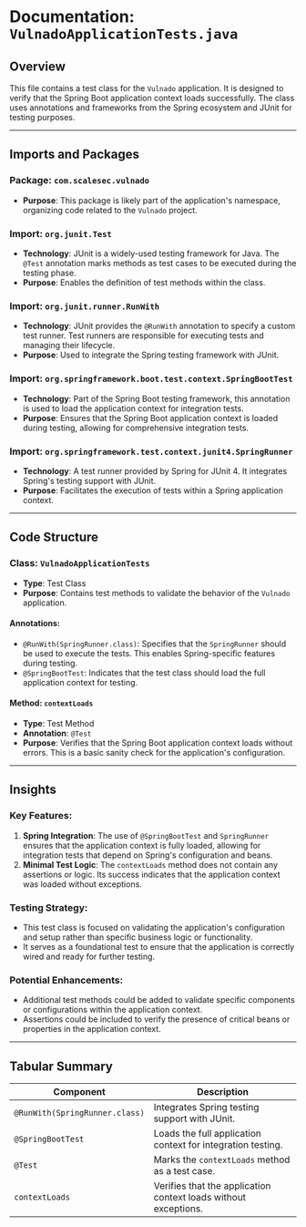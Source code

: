 # Documentation: `VulnadoApplicationTests.java`

## Overview
This file contains a test class for the `Vulnado` application. It is designed to verify that the Spring Boot application context loads successfully. The class uses annotations and frameworks from the Spring ecosystem and JUnit for testing purposes.

---

## Imports and Packages

### Package: `com.scalesec.vulnado`
- **Purpose**: This package is likely part of the application's namespace, organizing code related to the `Vulnado` project.

### Import: `org.junit.Test`
- **Technology**: JUnit is a widely-used testing framework for Java. The `@Test` annotation marks methods as test cases to be executed during the testing phase.
- **Purpose**: Enables the definition of test methods within the class.

### Import: `org.junit.runner.RunWith`
- **Technology**: JUnit provides the `@RunWith` annotation to specify a custom test runner. Test runners are responsible for executing tests and managing their lifecycle.
- **Purpose**: Used to integrate the Spring testing framework with JUnit.

### Import: `org.springframework.boot.test.context.SpringBootTest`
- **Technology**: Part of the Spring Boot testing framework, this annotation is used to load the application context for integration tests.
- **Purpose**: Ensures that the Spring Boot application context is loaded during testing, allowing for comprehensive integration tests.

### Import: `org.springframework.test.context.junit4.SpringRunner`
- **Technology**: A test runner provided by Spring for JUnit 4. It integrates Spring's testing support with JUnit.
- **Purpose**: Facilitates the execution of tests within a Spring application context.

---

## Code Structure

### Class: `VulnadoApplicationTests`
- **Type**: Test Class
- **Purpose**: Contains test methods to validate the behavior of the `Vulnado` application.

#### Annotations:
- `@RunWith(SpringRunner.class)`: Specifies that the `SpringRunner` should be used to execute the tests. This enables Spring-specific features during testing.
- `@SpringBootTest`: Indicates that the test class should load the full application context for testing.

#### Method: `contextLoads`
- **Type**: Test Method
- **Annotation**: `@Test`
- **Purpose**: Verifies that the Spring Boot application context loads without errors. This is a basic sanity check for the application's configuration.

---

## Insights

### Key Features:
1. **Spring Integration**: The use of `@SpringBootTest` and `SpringRunner` ensures that the application context is fully loaded, allowing for integration tests that depend on Spring's configuration and beans.
2. **Minimal Test Logic**: The `contextLoads` method does not contain any assertions or logic. Its success indicates that the application context was loaded without exceptions.

### Testing Strategy:
- This test class is focused on validating the application's configuration and setup rather than specific business logic or functionality.
- It serves as a foundational test to ensure that the application is correctly wired and ready for further testing.

### Potential Enhancements:
- Additional test methods could be added to validate specific components or configurations within the application context.
- Assertions could be included to verify the presence of critical beans or properties in the application context.

---

## Tabular Summary

| **Component**         | **Description**                                                                 |
|------------------------|---------------------------------------------------------------------------------|
| `@RunWith(SpringRunner.class)` | Integrates Spring testing support with JUnit.                            |
| `@SpringBootTest`      | Loads the full application context for integration testing.                     |
| `@Test`                | Marks the `contextLoads` method as a test case.                                 |
| `contextLoads`         | Verifies that the application context loads without exceptions.                 |
